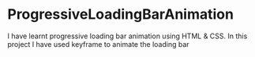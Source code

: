 # ProgressiveLoadingBarAnimation
I have learnt progressive loading bar animation using HTML  &amp; CSS. In this project I have used keyframe to animate the loading bar
